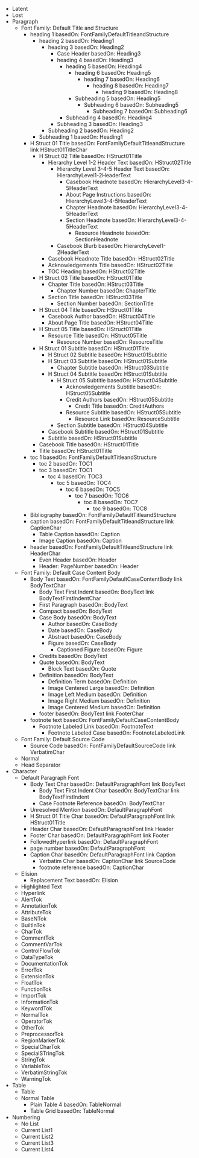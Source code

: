 * Latent
* Lost
* Paragraph
  * Font Family: Default Title and Structure  
    * heading 1 basedOn: FontFamilyDefaultTitleandStructure 
      * heading 2 basedOn: Heading1 
        * heading 3 basedOn: Heading2 
          * Case Header basedOn: Heading3 
          * heading 4 basedOn: Heading3 
            * heading 5 basedOn: Heading4 
              * heading 6 basedOn: Heading5 
                * heading 7 basedOn: Heading6 
                  * heading 8 basedOn: Heading7 
                    * heading 9 basedOn: Heading8 
              * Subheading 5 basedOn: Heading5 
                * Subheading 6 basedOn: Subheading5 
                  * Subheading 7 basedOn: Subheading6 
            * Subheading 4 basedOn: Heading4 
          * Subheading 3 basedOn: Heading3 
        * Subheading 2 basedOn: Heading2 
      * Subheading 1 basedOn: Heading1 
    * H Struct 01 Title basedOn: FontFamilyDefaultTitleandStructure link HStruct01TitleChar
      * H Struct 02 Title basedOn: HStruct01Title 
        * Hierarchy Level 1-2 Header Text basedOn: HStruct02Title 
          * Hierarchy Level 3-4-5 Header Text basedOn: HierarchyLevel1-2HeaderText 
            * Casebook Headnote basedOn: HierarchyLevel3-4-5HeaderText 
            * About Page Instructions basedOn: HierarchyLevel3-4-5HeaderText 
            * Chapter Headnote basedOn: HierarchyLevel3-4-5HeaderText 
            * Section Headnote basedOn: HierarchyLevel3-4-5HeaderText 
              * Resource Headnote basedOn: SectionHeadnote 
          * Casebook Blurb basedOn: HierarchyLevel1-2HeaderText 
        * Casebook Headnote Title basedOn: HStruct02Title 
        * Acknowledgements Title basedOn: HStruct02Title 
        * TOC Heading basedOn: HStruct02Title 
      * H Struct 03 Title basedOn: HStruct01Title 
        * Chapter Title basedOn: HStruct03Title 
          * Chapter Number basedOn: ChapterTitle 
        * Section Title basedOn: HStruct03Title 
          * Section Number basedOn: SectionTitle 
      * H Struct 04 Title basedOn: HStruct01Title 
        * Casebook Author basedOn: HStruct04Title 
        * About Page Title basedOn: HStruct04Title 
      * H Struct 05 Title basedOn: HStruct01Title 
        * Resource Title basedOn: HStruct05Title 
          * Resource Number basedOn: ResourceTitle 
      * H Struct 01 Subtitle basedOn: HStruct01Title 
        * H Struct 02 Subtitle basedOn: HStruct01Subtitle 
        * H Struct 03 Subtitle basedOn: HStruct01Subtitle 
          * Chapter Subtitle basedOn: HStruct03Subtitle 
        * H Struct 04 Subtitle basedOn: HStruct01Subtitle 
          * H Struct 05 Subtitle basedOn: HStruct04Subtitle 
            * Acknowledgements Subtitle basedOn: HStruct05Subtitle 
            * Credit Authors basedOn: HStruct05Subtitle 
              * Credit Title basedOn: CreditAuthors 
            * Resource Subtitle basedOn: HStruct05Subtitle 
              * Resource Link basedOn: ResourceSubtitle 
          * Section Subtitle basedOn: HStruct04Subtitle 
        * Casebook Subtitle basedOn: HStruct01Subtitle 
        * Subtitle basedOn: HStruct01Subtitle 
      * Casebook Title basedOn: HStruct01Title 
      * Title basedOn: HStruct01Title 
    * toc 1 basedOn: FontFamilyDefaultTitleandStructure 
      * toc 2 basedOn: TOC1 
      * toc 3 basedOn: TOC1 
        * toc 4 basedOn: TOC3 
          * toc 5 basedOn: TOC4 
            * toc 6 basedOn: TOC5 
              * toc 7 basedOn: TOC6 
                * toc 8 basedOn: TOC7 
                  * toc 9 basedOn: TOC8 
    * Bibliography basedOn: FontFamilyDefaultTitleandStructure 
    * caption basedOn: FontFamilyDefaultTitleandStructure link CaptionChar
      * Table Caption basedOn: Caption 
      * Image Caption basedOn: Caption 
    * header basedOn: FontFamilyDefaultTitleandStructure link HeaderChar
      * Even Header basedOn: Header 
      * Header: PageNumber basedOn: Header 
  * Font Family: Default Case Content Body  
    * Body Text basedOn: FontFamilyDefaultCaseContentBody link BodyTextChar
      * Body Text First Indent basedOn: BodyText link BodyTextFirstIndentChar
      * First Paragraph basedOn: BodyText 
      * Compact basedOn: BodyText 
      * Case Body basedOn: BodyText 
        * Author basedOn: CaseBody 
        * Date basedOn: CaseBody 
        * Abstract basedOn: CaseBody 
        * Figure basedOn: CaseBody 
          * Captioned Figure basedOn: Figure 
      * Credits basedOn: BodyText 
      * Quote basedOn: BodyText 
        * Block Text basedOn: Quote 
      * Definition basedOn: BodyText 
        * Definition Term basedOn: Definition 
        * Image Centered Large basedOn: Definition 
        * Image Left Medium basedOn: Definition 
        * Image Right Medium basedOn: Definition 
        * Image Centered Medium basedOn: Definition 
      * footer basedOn: BodyText link FooterChar
    * footnote text basedOn: FontFamilyDefaultCaseContentBody 
      * Footnote Labeled Link basedOn: FootnoteText 
        * Footnote Labeled Case basedOn: FootnoteLabeledLink 
  * Font Family: Default Source Code  
    * Source Code basedOn: FontFamilyDefaultSourceCode link VerbatimChar
  * Normal  
  * Head Separator  
* Character
  * Default Paragraph Font  
    * Body Text Char basedOn: DefaultParagraphFont link BodyText
      * Body Text First Indent Char basedOn: BodyTextChar link BodyTextFirstIndent
      * Case Footnote Reference basedOn: BodyTextChar 
    * Unresolved Mention basedOn: DefaultParagraphFont 
    * H Struct 01 Title Char basedOn: DefaultParagraphFont link HStruct01Title
    * Header Char basedOn: DefaultParagraphFont link Header
    * Footer Char basedOn: DefaultParagraphFont link Footer
    * FollowedHyperlink basedOn: DefaultParagraphFont 
    * page number basedOn: DefaultParagraphFont 
    * Caption Char basedOn: DefaultParagraphFont link Caption
      * Verbatim Char basedOn: CaptionChar link SourceCode
      * footnote reference basedOn: CaptionChar 
  * Elision  
    * Replacement Text basedOn: Elision 
  * Highlighted Text  
  * Hyperlink  
  * AlertTok  
  * AnnotationTok  
  * AttributeTok  
  * BaseNTok  
  * BuiltInTok  
  * CharTok  
  * CommentTok  
  * CommentVarTok  
  * ControlFlowTok  
  * DataTypeTok  
  * DocumentationTok  
  * ErrorTok  
  * ExtensionTok  
  * FloatTok  
  * FunctionTok  
  * ImportTok  
  * InformationTok  
  * KeywordTok  
  * NormalTok  
  * OperatorTok  
  * OtherTok  
  * PreprocessorTok  
  * RegionMarkerTok  
  * SpecialCharTok  
  * SpecialSTringTok  
  * StringTok  
  * VariableTok  
  * VerbatimStringTok  
  * WarningTok  
* Table
  * Table  
  * Normal Table  
    * Plain Table 4 basedOn: TableNormal 
    * Table Grid basedOn: TableNormal 
* Numbering
  * No List  
  * Current List1  
  * Current List2  
  * Current List3  
  * Current List4  
